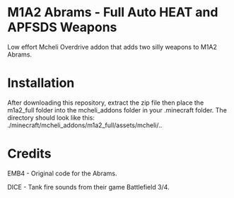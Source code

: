 # M1A2 Abrams - Full Auto HEAT and APFSDS Weapons

Low effort Mcheli Overdrive addon that adds two silly weapons to M1A2 Abrams.

# Installation

After downloading this repository, extract the zip file then place the m1a2_full folder into the mcheli_addons folder in your .minecraft folder.
The directory should look like this: ./minecraft/mcheli_addons/m1a2_full/assets/mcheli/..

# Credits

EMB4 - Original code for the Abrams.

DICE - Tank fire sounds from their game Battlefield 3/4.
